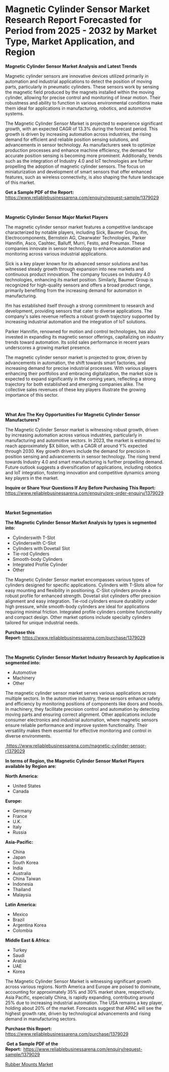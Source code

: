 <p><h1>Magnetic Cylinder Sensor Market Research Report Forecasted for Period from 2025 -  2032 by Market Type, Market Application, and Region</h1></p><p><strong>Magnetic Cylinder Sensor Market Analysis and Latest Trends</strong></p>
<p><p>Magnetic cylinder sensors are innovative devices utilized primarily in automation and industrial applications to detect the position of moving parts, particularly in pneumatic cylinders. These sensors work by sensing the magnetic field produced by the magnets installed within the moving cylinder, allowing for precise control and monitoring of linear motion. Their robustness and ability to function in various environmental conditions make them ideal for applications in manufacturing, robotics, and automotive systems.</p><p>The Magnetic Cylinder Sensor Market is projected to experience significant growth, with an expected CAGR of 13.3% during the forecast period. This growth is driven by increasing automation across industries, the rising demand for efficient and reliable position sensing solutions, and advancements in sensor technology. As manufacturers seek to optimize production processes and enhance machine efficiency, the demand for accurate position sensing is becoming more prominent. Additionally, trends such as the integration of Industry 4.0 and IoT technologies are further propelling the adoption of magnetic cylinder sensors. The focus on miniaturization and development of smart sensors that offer enhanced features, such as wireless connectivity, is also shaping the future landscape of this market.</p></p>
<p><strong>Get a Sample PDF of the Report:&nbsp;</strong> <a href="https://www.reliablebusinessarena.com/enquiry/request-sample/1379029?utm_campaign=2238&utm_medium=2&utm_source=Github&utm_content=ia&utm_term=16022025&utm_id=magnetic-cylinder-sensor">https://www.reliablebusinessarena.com/enquiry/request-sample/1379029</a></p>
<p>&nbsp;</p>
<p><strong>Magnetic Cylinder Sensor Major Market Players</strong></p>
<p><p>The magnetic cylinder sensor market features a competitive landscape characterized by notable players, including Sick, Baumer Group, ifm, Electrocomponents, Bernstein AG, Clearwater Technologies, Parker Hannifin, Asco, Cashtec, Balluff, Murri, Festo, and Pneumax. These companies innovate in sensor technology to enhance automation and monitoring across various industrial applications.</p><p>Sick is a key player known for its advanced sensor solutions and has witnessed steady growth through expansion into new markets and continuous product innovation. The company focuses on Industry 4.0 technologies, enhancing its market position. Similarly, Baumer Group is recognized for high-quality sensors and offers a broad product range, primarily benefiting from the increasing demand for automation in manufacturing.</p><p>Ifm has established itself through a strong commitment to research and development, providing sensors that cater to diverse applications. The company's sales revenue reflects a robust growth trajectory supported by increasing industrial automation and the integration of IoT solutions.</p><p>Parker Hannifin, renowned for motion and control technologies, has also invested in expanding its magnetic sensor offerings, capitalizing on industry trends toward automation. Its solid sales performance in recent years underscores a growing market presence.</p><p>The magnetic cylinder sensor market is projected to grow, driven by advancements in automation, the shift towards smart factories, and increasing demand for precise industrial processes. With various players enhancing their portfolios and embracing digitalization, the market size is expected to expand significantly in the coming years, reflecting a strong trajectory for both established and emerging companies alike. The collective sales revenues of these key players illustrate the growing importance of this sector.</p></p>
<p>&nbsp;</p>
<p><strong>What Are The Key Opportunities For Magnetic Cylinder Sensor Manufacturers?</strong></p>
<p><p>The Magnetic Cylinder Sensor market is witnessing robust growth, driven by increasing automation across various industries, particularly in manufacturing and automotive sectors. In 2023, the market is estimated to reach approximately $X billion, with a CAGR of around Y% expected through 2030. Key growth drivers include the demand for precision in position sensing and advancements in sensor technology. The rising trend towards Industry 4.0 and smart manufacturing is further propelling demand. Future outlook suggests a diversification of applications, including robotics and IoT integration, fostering innovation and competitive dynamics among key players in the market.</p></p>
<p><strong>Inquire or Share Your Questions If Any Before Purchasing This Report:</strong> <a href="https://www.reliablebusinessarena.com/enquiry/pre-order-enquiry/1379029?utm_campaign=2238&utm_medium=2&utm_source=Github&utm_content=ia&utm_term=16022025&utm_id=magnetic-cylinder-sensor">https://www.reliablebusinessarena.com/enquiry/pre-order-enquiry/1379029</a></p>
<p>&nbsp;</p>
<p><strong>Market Segmentation</strong></p>
<p><strong>The Magnetic Cylinder Sensor Market Analysis by types is segmented into:</strong></p>
<p><ul><li>Cylinderswith T-Slot</li><li>Cylinderswith C-Slot</li><li>Cylinders with Dovetail Slot</li><li>Tie-rod Cylinders</li><li>Smooth-body Cylinders</li><li>Integrated Profile Cylinder</li><li>Other</li></ul></p>
<p><p>The Magnetic Cylinder Sensor market encompasses various types of cylinders designed for specific applications. Cylinders with T-Slots allow for easy mounting and flexibility in positioning. C-Slot cylinders provide a robust profile for enhanced strength. Dovetail slot cylinders offer precision alignment and easy integration. Tie-rod cylinders ensure durability under high pressure, while smooth-body cylinders are ideal for applications requiring minimal friction. Integrated profile cylinders combine functionality and compact design. Other market options include specialty cylinders tailored for unique industrial needs.</p></p>
<p><strong>Purchase this Report:&nbsp;</strong><a href="https://www.reliablebusinessarena.com/purchase/1379029?utm_campaign=2238&utm_medium=2&utm_source=Github&utm_content=ia&utm_term=16022025&utm_id=magnetic-cylinder-sensor">https://www.reliablebusinessarena.com/purchase/1379029</a></p>
<p>&nbsp;</p>
<p><strong>The Magnetic Cylinder Sensor Market Industry Research by Application is segmented into:</strong></p>
<p><ul><li>Automotive</li><li>Machinery</li><li>Other</li></ul></p>
<p><p>The magnetic cylinder sensor market serves various applications across multiple sectors. In the automotive industry, these sensors enhance safety and efficiency by monitoring positions of components like doors and hoods. In machinery, they facilitate precision control and automation by detecting moving parts and ensuring correct alignment. Other applications include consumer electronics and industrial automation, where magnetic sensors ensure reliable performance and improve system functionality. Their versatility makes them essential for effective monitoring and control in diverse environments.</p></p>
<p><a href="https://www.reliablebusinessarena.com/magnetic-cylinder-sensor-r1379029?utm_campaign=2238&utm_medium=2&utm_source=Github&utm_content=ia&utm_term=16022025&utm_id=magnetic-cylinder-sensor">&nbsp;https://www.reliablebusinessarena.com/magnetic-cylinder-sensor-r1379029</a></p>
<p><strong>In terms of Region, the Magnetic Cylinder Sensor Market Players available by Region are:</strong></p>
<p>
    <p> <strong> North America: </strong>
        <ul>
            <li>United States</li>
            <li>Canada</li>
        </ul>
        </p> 
    <p> <strong> Europe: </strong>
        <ul>
            <li>Germany</li>
            <li>France</li>
            <li>U.K.</li>
            <li>Italy</li>
            <li>Russia</li>
        </ul>
        </p> 
    <p> <strong> Asia-Pacific: </strong>
        <ul>
            <li>China</li>
            <li>Japan</li>
            <li>South Korea</li>
            <li>India</li>
            <li>Australia</li>
            <li>China Taiwan</li>
            <li>Indonesia</li>
            <li>Thailand</li>
            <li>Malaysia</li>
        </ul>
        </p> 
    <p> <strong> Latin America: </strong>
        <ul>
            <li>Mexico</li>
            <li>Brazil</li>
            <li>Argentina Korea</li>
            <li>Colombia</li>
        </ul>
        </p> 
    <p> <strong> Middle East & Africa: </strong>
        <ul>
            <li>Turkey</li>
            <li>Saudi</li>
            <li>Arabia</li>
            <li>UAE</li>
            <li>Korea</li>
        </ul>
    </p>
    </p>
<p><p>The Magnetic Cylinder Sensor Market is witnessing significant growth across various regions. North America and Europe are poised to dominate, accounting for approximately 35% and 30% market share, respectively. Asia Pacific, especially China, is rapidly expanding, contributing around 25% due to increasing industrial automation. The USA remains a key player, holding about 20% of the market. Forecasts suggest that APAC will see the highest growth rate, driven by technological advancements and rising demand in manufacturing sectors.</p></p>
<p><strong>Purchase this Report: </strong><a href="https://www.reliablebusinessarena.com/purchase/1379029?utm_campaign=2238&utm_medium=2&utm_source=Github&utm_content=ia&utm_term=16022025&utm_id=magnetic-cylinder-sensor">https://www.reliablebusinessarena.com/purchase/1379029</a></p>
<p>&nbsp;<strong>Get a Sample PDF of the Report:&nbsp;&nbsp;</strong><a href="https://www.reliablebusinessarena.com/enquiry/request-sample/1379029?utm_campaign=2238&utm_medium=2&utm_source=Github&utm_content=ia&utm_term=16022025&utm_id=magnetic-cylinder-sensor">https://www.reliablebusinessarena.com/enquiry/request-sample/1379029</a></p>
<p><strong></strong></p>
<p><p><a href="https://github.com/manesros8/Market-Research-Report-List-1/blob/main/rubber-mounts-market.md?utm_campaign=2238&utm_medium=2&utm_source=Github&utm_content=ia&utm_term=16022025&utm_id=magnetic-cylinder-sensor">Rubber Mounts Market</a></p></p>